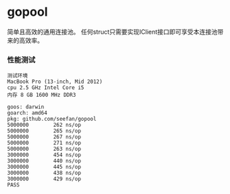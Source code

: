 # gopool
简单且高效的通用连接池。
任何struct只需要实现IClient接口即可享受本连接池带来的高效率。

### 性能测试 


    测试环境
    MacBook Pro (13-inch, Mid 2012) 
    cpu 2.5 GHz Intel Core i5
    内存 8 GB 1600 MHz DDR3

    goos: darwin
    goarch: amd64
    pkg: github.com/seefan/gopool
    5000000	       262 ns/op
    5000000	       265 ns/op
    5000000	       267 ns/op
    5000000	       271 ns/op
    5000000	       263 ns/op
    3000000	       454 ns/op
    3000000	       440 ns/op
    3000000	       445 ns/op
    3000000	       438 ns/op
    3000000	       429 ns/op
    PASS